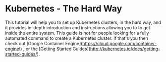 # Kubernetes - The Hard Way

This tutorial will help you to set up Kubernetes clusters, in the hard way, and it provides in-depth introduction and instructions allowing you to to get inside the entire system. This guide is not for people looking for a fully automated command to create a Kubernetes cluster. If that's you then check out [Google Container Engine](https://cloud.google.com/container-engine\) , or the [Getting Started Guides]\(http://kubernetes.io/docs/getting-started-guides/).

